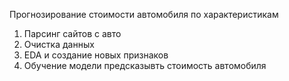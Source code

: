Прогнозирование стоимости автомобиля по характеристикам
1. Парсинг сайтов с авто
2. Очистка данных
3. EDA и создание новых признаков
4. Обучение модели предсказывть стоимость автомобиля
